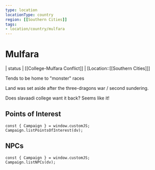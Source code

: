 ```yaml
---
type: location
locationType: country
region: [[Southern Cities]]
tags: 
- location/country/mulfara
---
```


# Mulfara

| status	| [[College-Mulfara Conflict]] |
[Location::[[Southern Cities]]]


Tends to be home to "monster" races

Land was set aside after the three-dragons war / second sundering. 

Does slavaadi college want it back? Seems like it! 


## Points of Interest
```dataviewjs
const { Campaign } = window.customJS;
Campaign.listPointsOfInterest(dv);
```

## NPCs

```dataviewjs
const { Campaign } = window.customJS;
Campaign.listNPCs(dv);
```
